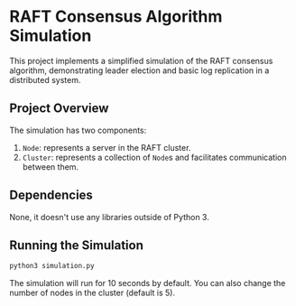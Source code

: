 # RAFT Consensus Algorithm Simulation

This project implements a simplified simulation of the RAFT consensus algorithm, demonstrating leader election and basic log replication in a distributed system.

## Project Overview

The simulation has two components:

1. `Node`: represents a server in the RAFT cluster.
2. `Cluster`: represents a collection of `Node`s and facilitates communication between them.

## Dependencies

None, it doesn't use any libraries outside of Python 3.

## Running the Simulation

```bash
python3 simulation.py
```

The simulation will run for 10 seconds by default. You can also change the number of nodes in the cluster (default is 5).
